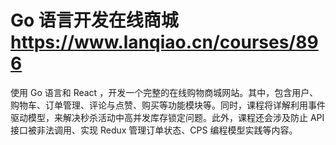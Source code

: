 # Go 语言开发在线商城 <https://www.lanqiao.cn/courses/896>    
使用 Go 语言和 React ，开发一个完整的在线购物商城网站。其中，包含用户、购物车、订单管理、评论与点赞、购买等功能模块等。同时，课程将详解利用事件驱动模型，来解决秒杀活动中高并发库存锁定问题。此外，课程还会涉及防止 API 接口被非法调用、实现 Redux 管理订单状态、CPS 编程模型实践等内容。
